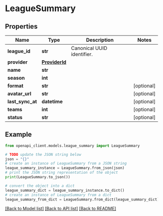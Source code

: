 # LeagueSummary


## Properties

Name | Type | Description | Notes
------------ | ------------- | ------------- | -------------
**league_id** | **str** | Canonical UUID identifier. | 
**provider** | [**ProviderId**](ProviderId.md) |  | 
**name** | **str** |  | 
**season** | **int** |  | 
**format** | **str** |  | [optional] 
**avatar_url** | **str** |  | [optional] 
**last_sync_at** | **datetime** |  | [optional] 
**teams** | **int** |  | [optional] 
**status** | **str** |  | [optional] 

## Example

```python
from openapi_client.models.league_summary import LeagueSummary

# TODO update the JSON string below
json = "{}"
# create an instance of LeagueSummary from a JSON string
league_summary_instance = LeagueSummary.from_json(json)
# print the JSON string representation of the object
print(LeagueSummary.to_json())

# convert the object into a dict
league_summary_dict = league_summary_instance.to_dict()
# create an instance of LeagueSummary from a dict
league_summary_from_dict = LeagueSummary.from_dict(league_summary_dict)
```
[[Back to Model list]](../README.md#documentation-for-models) [[Back to API list]](../README.md#documentation-for-api-endpoints) [[Back to README]](../README.md)



